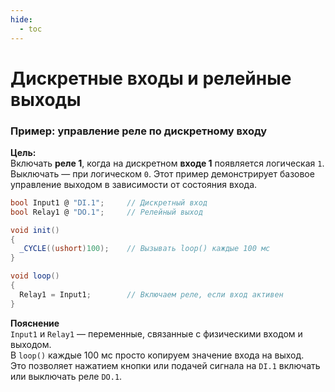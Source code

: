 ```yaml
---
hide:
  - toc
---
```

# Дискретные входы и релейные выходы

### Пример: управление реле по дискретному входу

**Цель:**  
Включать **реле 1**, когда на дискретном **входе 1** появляется логическая `1`. Выключать — при логическом `0`. Этот пример демонстрирует базовое управление выходом в зависимости от состояния входа.

```cs
bool Input1 @ "DI.1";     // Дискретный вход
bool Relay1 @ "DO.1";     // Релейный выход

void init()
{
  _CYCLE((ushort)100);    // Вызывать loop() каждые 100 мс
}

void loop()
{
  Relay1 = Input1;        // Включаем реле, если вход активен
}
```

**Пояснение**  
`Input1` и `Relay1` — переменные, связанные с физическими входом и выходом.  
В `loop()` каждые 100 мс просто копируем значение входа на выход.  
Это позволяет нажатием кнопки или подачей сигнала на `DI.1` включать или выключать реле `DO.1`.


